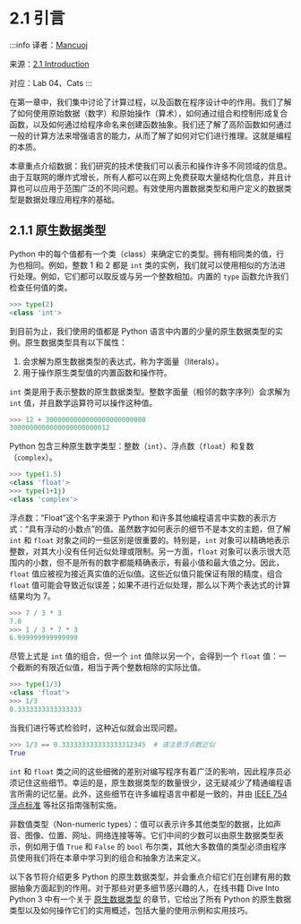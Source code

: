 # 2.1 引言

:::info
译者：[Mancuoj](https://github.com/mancuoj)

来源：[2.1 Introduction](http://composingprograms.com/pages/21-introduction.html)

对应：Lab 04、Cats
:::



在第一章中，我们集中讨论了计算过程，以及函数在程序设计中的作用。我们了解了如何使用原始数据（数字）和原始操作（算术），如何通过组合和控制形成复合函数，以及如何通过给程序命名来创建函数抽象。我们还了解了高阶函数如何通过一般的计算方法来增强语言的能力，从而了解了如何对它们进行推理。这就是编程的本质。

本章重点介绍数据：我们研究的技术使我们可以表示和操作许多不同领域的信息。由于互联网的爆炸式增长，所有人都可以在网上免费获取大量结构化信息，并且计算也可以应用于范围广泛的不同问题。有效使用内置数据类型和用户定义的数据类型是数据处理应用程序的基础。

## 2.1.1 原生数据类型

Python 中的每个值都有一个类（class）来确定它的类型。拥有相同类的值，行为也相同。例如，整数 1 和 2 都是 `int` 类的实例，我们就可以使用相似的方法进行处理。例如，它们都可以取反或与另一个整数相加。内置的 `type` 函数允许我们检查任何值的类。

```py
>>> type(2)
<class 'int'>
```

到目前为止，我们使用的值都是 Python 语言中内置的少量的原生数据类型的实例。原生数据类型具有以下属性：

1. 会求解为原生数据类型的表达式，称为字面量（literals）。
2. 用于操作原生类型值的内置函数和操作符。

`int` 类是用于表示整数的原生数据类型。整数字面量（相邻的数字序列）会求解为 `int` 值，并且数学运算符可以操作这种值。

```py
>>> 12 + 3000000000000000000000000
3000000000000000000000012
```

Python 包含三种原生数字类型：整数（`int`）、浮点数（`float`）和复数（`complex`）。

```py
>>> type(1.5)
<class 'float'>
>>> type(1+1j)
<class 'complex'>
```

浮点数：“Float”这个名字来源于 Python 和许多其他编程语言中实数的表示方式：“具有浮动的小数点”的值。虽然数字如何表示的细节不是本文的主题，但了解 `int` 和 `float` 对象之间的一些区别是很重要的。特别是，`int` 对象可以精确地表示整数，对其大小没有任何近似处理或限制。另一方面，`float` 对象可以表示很大范围内的小数，但不是所有的数字都能精确表示，有最小值和最大值之分。因此，`float` 值应被视为接近真实值的近似值。这些近似值只能保证有限的精度，组合 `float` 值可能会导致近似误差；如果不进行近似处理，那么以下两个表达式的计算结果均为 7。

```py
>>> 7 / 3 * 3
7.0
>>> 1 / 3 * 7 * 3
6.999999999999999
```

尽管上式是 `int` 值的组合，但一个 `int` 值除以另一个，会得到一个 `float` 值：一个截断的有限近似值，相当于两个整数相除的实际比值。

```py
>>> type(1/3)
<class 'float'>
>>> 1/3
0.3333333333333333
```

当我们进行等式检验时，这种近似就会出现问题。

```py
>>> 1/3 == 0.333333333333333312345  # 请注意浮点数近似
True
```

`int` 和 `float` 类之间的这些细微的差别对编写程序有着广泛的影响，因此程序员必须记住这些细节。幸运的是，原生数据类型的数量很少，这无疑减少了精通编程语言所需的记忆量。此外，这些细节在许多编程语言中都是一致的，并由 [IEEE 754 浮点标准](http://en.wikipedia.org/wiki/IEEE_floating_point) 等社区指南强制实施。

非数值类型（Non-numeric types）：值可以表示许多其他类型的数据，比如声音、图像、位置、网址、网络连接等等。它们中间的少数可以由原生数据类型表示，例如用于值 `True` 和 `False` 的 `bool` 布尔类，其他大多数值的类型必须由程序员使用我们将在本章中学习到的组合和抽象方法来定义。

以下各节将介绍更多 Python 的原生数据类型，并会重点介绍它们在创建有用的数据抽象方面起到的作用。对于那些对更多细节感兴趣的人，在线书籍 Dive Into Python 3 中有一个关于 [原生数据类型](http://getpython3.com/diveintopython3/native-datatypes.html) 的章节，它给出了所有 Python 的原生数据类型以及如何操作它们的实用概述，包括大量的使用示例和实用技巧。